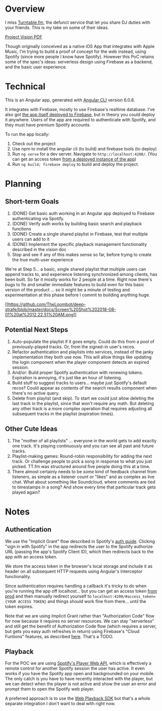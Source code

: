 # Overview

I miss [Turntable.fm](https://en.wikipedia.org/wiki/Turntable.fm), the defunct service that let you share DJ duties with your friends. This is my take on some of their ideas. 

[Project Vision PDF](https://github.com/TheLoombot/deep-strafe/blob/master/docs/DeepState.pdf)

Though originally conceived as a native iOS App that integrates with Apple Music, I'm trying to build a proof of concept for the web instead, using Spotify (since more people I know have Spotify). However this PoC retains some of the spec's ideas: serverless design using Firebase as a backend, and the basic user experience.

# Technical

This is an Angular app, generated with [Angular CLI](https://github.com/angular/angular-cli) version 6.0.8.

It integrates with Firebase, mostly to use Firebase's realtime database. I've also got [the app itself deployed to Firebase](https://poop-a1c0e.firebaseapp.com/), but in theory you could deploy it anywhere. Users of the app are required to authenticate with Spotify, and they must have premium Spotify accounts.

To run the app locally: 

1. Check out the project
2. Use npm to install the angular cli (to build) and firebase tools (to deploy)
3. Run `ng serve` for a dev server. Navigate to `http://localhost:4200/`. (You can get an access token [from a deployed instance of the app](https://poop-a1c0e.firebaseapp.com/))
4. Run `ng build; firebase deploy` to build and deploy the project. 

# Planning

## Short-term Goals

1. (DONE) Get basic auth working in an Angular app deployed to Firebase authenticating via Spotify.
2. (DONE) Verify auth works by building basic search and playback functions
3. (DONE) Create a single shared playlist in Firebase, test that multiple users can add to it 
4. (DONE) Implement the specific playback management functionality described in the vision doc
5. Stop and see if any of this makes sense so far, before trying to create the true multi-user experience

We're at Step 5... a basic, single shared playlist that multiple users can append tracks to, and experience listening synchronized among clients, has been built. So far it mostly works for 2 people at a time. Right now there's bugs to fix and smaller immediate features to build even for this basic version of the product ... so it might be a minute of testing and experimentation at this phase before I commit to building anything huge. 

[[https://github.com/TheLoombot/deep-strafe/blob/master/docs/Screen%20Shot%202018-08-01%20at%2012.22.51%20AM.png]]

## Potential Next Steps

1. Auto-populate the playlist if it goes empty. Could do this from a pool of previously-played tracks. Or, from the signed-in user's recos.
2. Refactor authentication and playlists into services, instead of the janky implementation they both use now. This will allow things like updating the login component when the player component detects an expired session.
3. And/or: Build proper Spotify authentication with renewing tokens. Expiration is annoying, it's just like an hour of listening.
4. Build stuff to suggest tracks to users... maybe just Spotify's default recos? Could appear as contents of the search results component when there's no active query.
5. Delete from playlist (and skip). To start we could just allow deleting the last track in the playlist, since that won't require any math. But deleting any other track is a more complex operation that requires adjusting all subsequent tracks in the playlist (expiration times).

## Other Cute Ideas

1. The "mother of all playlists" ... everyone in the world gets to add exactly one track. It's playing continuously and you can see all past and future tracks. 
2. Playlist-making games: Round-robin responsibility for adding the next track. Or challenge people to pick a song in response to what you just picked. TT.fm was structured around five people doing this at a time.
3. There almost certainly needs to be *some* kind of feedback channel from listeners, as simple as a listener count or "likes" and as complex as live chat. What about something like Soundcloud, where comments are tied to timestamps in a song? And show every time that particular track gets played again? 

# Notes

## Authentication

We use the "Implicit Grant" flow described in Spotify's [auth guide](https://developer.spotify.com/documentation/general/guides/authorization-guide/). Clicking "sign in with Spotify" in the app  redirects the user to the Spotify authorize URL (passing the app's Spotify Client ID), which then redirects back to the app with an access token.

We store the access token in the browser's local storage and include it as header on all subsequent HTTP requests using Angular's Interceptor functionality. 

Since authentication requires handling a callback it's tricky to do when you're running the app off localhost... but you can get an access token [from prod](https://poop-a1c0e.firebaseapp.com/) and then manually redirect yourself to `localhost:4200/#access_token={YOUR ACCESS TOKEN}` and things should work fine from there... until the token expires. 

Note that we are using Implicit Grant rather than "Authorization Code" flow for now because it requires no server resources. We can stay "serverless" and still get the benefit of Authorization Code flow (which requires a server, but gets you easy auth refreshes in return) using Firebase's "Cloud Funtions" features, as described [here](https://github.com/firebase/functions-samples/tree/master/spotify-auth). That's a TODO. 

## Playback

For the POC we are using [Spotify's Player Web API](https://developer.spotify.com/documentation/web-api/reference/player/start-a-users-playback/), which is effectively a remote control for another Spotify session the user has active. It even works if you have the Spotify app open and backgrounded on your mobile. The only catch is you have to have recently interacted with the player, but we can detect when the player is not active and show the user an error and prompt them to open the Spotify web player. 

A preferred approach is to use the [Web Playback SDK](https://developer.spotify.com/documentation/web-playback-sdk/) but that's a whole separate integration I don't want to deal with right now. 
